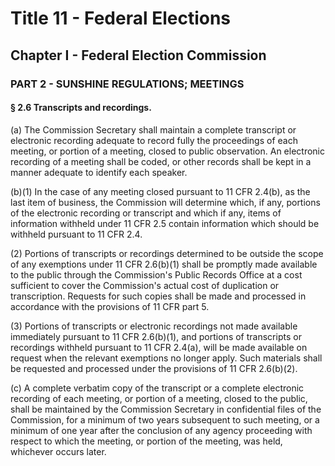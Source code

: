 
# Title 11 - Federal Elections
## Chapter I - Federal Election Commission
### PART 2 - SUNSHINE REGULATIONS; MEETINGS
#### § 2.6 Transcripts and recordings.

(a) The Commission Secretary shall maintain a complete transcript or electronic recording adequate to record fully the proceedings of each meeting, or portion of a meeting, closed to public observation. An electronic recording of a meeting shall be coded, or other records shall be kept in a manner adequate to identify each speaker.

(b)(1) In the case of any meeting closed pursuant to 11 CFR 2.4(b), as the last item of business, the Commission will determine which, if any, portions of the electronic recording or transcript and which if any, items of information withheld under 11 CFR 2.5 contain information which should be withheld pursuant to 11 CFR 2.4.

(2) Portions of transcripts or recordings determined to be outside the scope of any exemptions under 11 CFR 2.6(b)(1) shall be promptly made available to the public through the Commission's Public Records Office at a cost sufficient to cover the Commission's actual cost of duplication or transcription. Requests for such copies shall be made and processed in accordance with the provisions of 11 CFR part 5.

(3) Portions of transcripts or electronic recordings not made available immediately pursuant to 11 CFR 2.6(b)(1), and portions of transcripts or recordings withheld pursuant to 11 CFR 2.4(a), will be made available on request when the relevant exemptions no longer apply. Such materials shall be requested and processed under the provisions of 11 CFR 2.6(b)(2).

(c) A complete verbatim copy of the transcript or a complete electronic recording of each meeting, or portion of a meeting, closed to the public, shall be maintained by the Commission Secretary in confidential files of the Commission, for a minimum of two years subsequent to such meeting, or a minimum of one year after the conclusion of any agency proceeding with respect to which the meeting, or portion of the meeting, was held, whichever occurs later.
